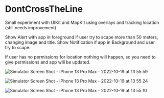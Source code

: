 # DontCrossTheLine
Small experiment with UIKit and MapKit using overlays and tracking location (still needs improvement)

Show Alert with app in foreground if user try to scape more than 50 meters, changing image and title.
Show Notification if app in Background and user try to scape.

If user has no permissions for location nothing will happen, so you need to give permissions and app will be updated.

![Simulator Screen Shot - iPhone 13 Pro Max - 2022-10-19 at 13 55 59](https://user-images.githubusercontent.com/49957509/196711705-c11a155b-4f2f-4fea-be98-42905c2eeec1.png)

![Simulator Screen Shot - iPhone 13 Pro Max - 2022-10-19 at 13 55 24](https://user-images.githubusercontent.com/49957509/196711696-fcec8e3a-2ef6-4102-b3b6-b31e94e20a2d.png)

![Simulator Screen Shot - iPhone 13 Pro Max - 2022-10-19 at 13 55 10](https://user-images.githubusercontent.com/49957509/196711682-423db040-e2a9-49e9-a3e0-883f31bfec6d.png)
